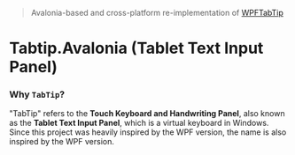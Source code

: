 > Avalonia-based and cross-platform re-implementation of [WPFTabTip](https://github.com/maximcus/WPFTabTip)

# Tabtip.Avalonia (Tablet Text Input Panel)










### Why `TabTip`?
"TabTip" refers to the **Touch Keyboard and Handwriting Panel**, also known as the **Tablet Text Input Panel**, which is a virtual keyboard in Windows.
Since this project was heavily inspired by the WPF version, the name is also inspired by the WPF version.
